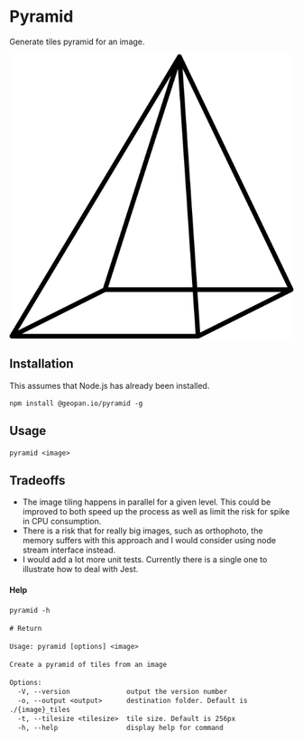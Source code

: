 # Pyramid

Generate tiles pyramid for an image.

![alt text](./pyramid.png)

## Installation

This assumes that Node.js has already been installed.

```shell
npm install @geopan.io/pyramid -g
```

## Usage

```shell
pyramid <image>
```

## Tradeoffs

- The image tiling happens in parallel for a given level. This could be improved to both speed up the process as well as limit the risk for spike in CPU consumption.
- There is a risk that for really big images, such as orthophoto, the memory suffers with this approach and I would consider using node stream interface instead.
- I would add a lot more unit tests. Currently there is a single one to illustrate how to deal with Jest.

#### Help

```shell
pyramid -h

# Return

Usage: pyramid [options] <image>

Create a pyramid of tiles from an image

Options:
  -V, --version              output the version number
  -o, --output <output>      destination folder. Default is ./{image}_tiles
  -t, --tilesize <tilesize>  tile size. Default is 256px
  -h, --help                 display help for command
```
